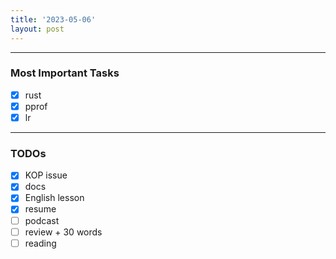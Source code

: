 ```yaml
---
title: '2023-05-06'
layout: post
---
```


---

### Most Important Tasks

- [x] rust
- [x] pprof
- [x] lr

---

### TODOs

- [x] KOP issue
- [x] docs
- [x] English lesson
- [x] resume
- [ ] podcast
- [ ] review + 30 words
- [ ] reading
